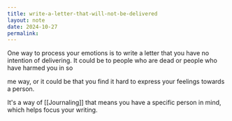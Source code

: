 ```yaml
---
title: write-a-letter-that-will-not-be-delivered
layout: note
date: 2024-10-27
permalink:
---
```


One way to process your emotions is to write a letter that you have no intention of delivering. It could be to people who are dead or people who have harmed you in so

me way, or it could be that you find it hard to express your feelings towards a person. 

It's a way of [[Journaling]] that means you have a specific person in mind, which helps focus your writing. 